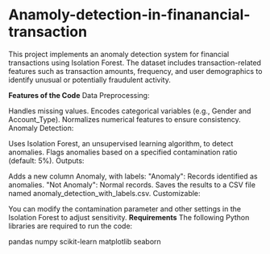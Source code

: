 # Anamoly-detection-in-finanancial-transaction
This project implements an anomaly detection system for financial transactions using Isolation Forest. The dataset includes transaction-related features such as transaction amounts, frequency, and user demographics to identify unusual or potentially fraudulent activity.

**Features of the Code**
Data Preprocessing:

Handles missing values.
Encodes categorical variables (e.g., Gender and Account_Type).
Normalizes numerical features to ensure consistency.
Anomaly Detection:

Uses Isolation Forest, an unsupervised learning algorithm, to detect anomalies.
Flags anomalies based on a specified contamination ratio (default: 5%).
Outputs:

Adds a new column Anomaly, with labels:
"Anomaly": Records identified as anomalies.
"Not Anomaly": Normal records.
Saves the results to a CSV file named anomaly_detection_with_labels.csv.
Customizable:

You can modify the contamination parameter and other settings in the Isolation Forest to adjust sensitivity.
**Requirements**
The following Python libraries are required to run the code:

pandas
numpy
scikit-learn
matplotlib
seaborn
